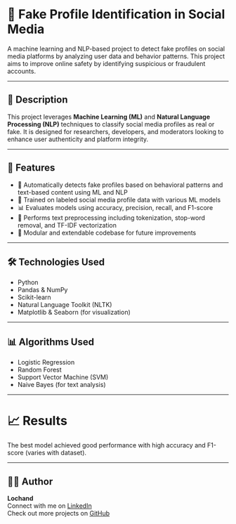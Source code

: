 # 🤖 Fake Profile Identification in Social Media

A machine learning and NLP-based project to detect fake profiles on social media platforms by analyzing user data and behavior patterns. This project aims to improve online safety by identifying suspicious or fraudulent accounts.

---

## 📌 Description

This project leverages **Machine Learning (ML)** and **Natural Language Processing (NLP)** techniques to classify social media profiles as real or fake. It is designed for researchers, developers, and moderators looking to enhance user authenticity and platform integrity.

---

## 🚀 Features

- 🎯 Automatically detects fake profiles based on behavioral patterns and text-based content using ML and NLP
- 🧠 Trained on labeled social media profile data with various ML models
- 📊 Evaluates models using accuracy, precision, recall, and F1-score
- 🧹 Performs text preprocessing including tokenization, stop-word removal, and TF-IDF vectorization
- 🔧 Modular and extendable codebase for future improvements

---

## 🛠️ Technologies Used

- Python  
- Pandas & NumPy  
- Scikit-learn  
- Natural Language Toolkit (NLTK)  
- Matplotlib & Seaborn (for visualization)  

---

## 📊 Algorithms Used

- Logistic Regression  
- Random Forest  
- Support Vector Machine (SVM)  
- Naive Bayes (for text analysis)

---

# 📈 Results

The best model achieved good performance with high accuracy and F1-score (varies with dataset).

---

## 🙋‍♂️ Author

**Lochand**  
Connect with me on [LinkedIn](https://www.linkedin.com/in/lochand)  
Check out more projects on [GitHub](https://github.com/lochand-dev)




